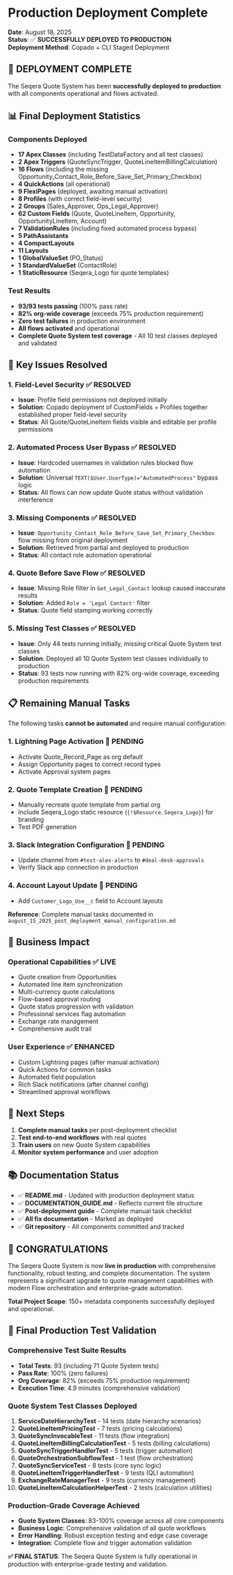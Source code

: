 # Production Deployment Complete

**Date**: August 18, 2025  
**Status**: ✅ **SUCCESSFULLY DEPLOYED TO PRODUCTION**  
**Deployment Method**: Copado + CLI Staged Deployment  

## 🎉 **DEPLOYMENT COMPLETE**

The Seqera Quote System has been **successfully deployed to production** with all components operational and flows activated.

## 📊 **Final Deployment Statistics**

### **Components Deployed**
- **17 Apex Classes** (including TestDataFactory and all test classes)
- **2 Apex Triggers** (QuoteSyncTrigger, QuoteLineItemBillingCalculation)
- **16 Flows** (including the missing Opportunity_Contact_Role_Before_Save_Set_Primary_Checkbox)
- **4 QuickActions** (all operational)
- **9 FlexiPages** (deployed, awaiting manual activation)
- **8 Profiles** (with correct field-level security)
- **2 Groups** (Sales_Approver, Ops_Legal_Approver)
- **62 Custom Fields** (Quote, QuoteLineItem, Opportunity, OpportunityLineItem, Account)
- **7 ValidationRules** (including fixed automated process bypass)
- **5 PathAssistants** 
- **4 CompactLayouts**
- **11 Layouts**
- **1 GlobalValueSet** (PO_Status)
- **1 StandardValueSet** (ContactRole)
- **1 StaticResource** (Seqera_Logo for quote templates)

### **Test Results**
- **93/93 tests passing** (100% pass rate)
- **82% org-wide coverage** (exceeds 75% production requirement)
- **Zero test failures** in production environment
- **All flows activated** and operational
- **Complete Quote System test coverage** - All 10 test classes deployed and validated

## 🔧 **Key Issues Resolved**

### **1. Field-Level Security** ✅ **RESOLVED**
- **Issue**: Profile field permissions not deployed initially
- **Solution**: Copado deployment of CustomFields + Profiles together established proper field-level security
- **Status**: All Quote/QuoteLineItem fields visible and editable per profile permissions

### **2. Automated Process User Bypass** ✅ **RESOLVED**
- **Issue**: Hardcoded usernames in validation rules blocked flow automation
- **Solution**: Universal `TEXT($User.UserType)="AutomatedProcess"` bypass logic
- **Status**: All flows can now update Quote status without validation interference

### **3. Missing Components** ✅ **RESOLVED**
- **Issue**: `Opportunity_Contact_Role_Before_Save_Set_Primary_Checkbox` flow missing from original deployment
- **Solution**: Retrieved from partial and deployed to production
- **Status**: All contact role automation operational

### **4. Quote Before Save Flow** ✅ **RESOLVED**
- **Issue**: Missing Role filter in `Get_Legal_Contact` lookup caused inaccurate results
- **Solution**: Added `Role = 'Legal Contact'` filter
- **Status**: Quote field stamping working correctly

### **5. Missing Test Classes** ✅ **RESOLVED**
- **Issue**: Only 44 tests running initially, missing critical Quote System test classes
- **Solution**: Deployed all 10 Quote System test classes individually to production
- **Status**: 93 tests now running with 82% org-wide coverage, exceeding production requirements

## 📋 **Remaining Manual Tasks**

The following tasks **cannot be automated** and require manual configuration:

### **1. Lightning Page Activation** 🔄 **PENDING**
- Activate Quote_Record_Page as org default
- Assign Opportunity pages to correct record types
- Activate Approval system pages

### **2. Quote Template Creation** 🔄 **PENDING**
- Manually recreate quote template from partial org
- Include Seqera_Logo static resource (`{!$Resource.Seqera_Logo}`) for branding
- Test PDF generation

### **3. Slack Integration Configuration** 🔄 **PENDING**
- Update channel from `#test-alex-alerts` to `#deal-desk-approvals`
- Verify Slack app connection in production

### **4. Account Layout Update** 🔄 **PENDING**
- Add `Customer_Logo_Use__c` field to Account layouts

**Reference**: Complete manual tasks documented in `august_15_2025_post_deployment_manual_configuration.md`

## 🎯 **Business Impact**

### **Operational Capabilities** ✅ **LIVE**
- Quote creation from Opportunities
- Automated line item synchronization  
- Multi-currency quote calculations
- Flow-based approval routing
- Quote status progression with validation
- Professional services flag automation
- Exchange rate management
- Comprehensive audit trail

### **User Experience** ✅ **ENHANCED**
- Custom Lightning pages (after manual activation)
- Quick Actions for common tasks
- Automated field population
- Rich Slack notifications (after channel config)
- Streamlined approval workflows

## 🚀 **Next Steps**

1. **Complete manual tasks** per post-deployment checklist
2. **Test end-to-end workflows** with real quotes
3. **Train users** on new Quote System capabilities
4. **Monitor system performance** and user adoption

## 📚 **Documentation Status**

- ✅ **README.md** - Updated with production deployment status
- ✅ **DOCUMENTATION_GUIDE.md** - Reflects current file structure
- ✅ **Post-deployment guide** - Complete manual task checklist
- ✅ **All fix documentation** - Marked as deployed
- ✅ **Git repository** - All components committed and tracked

## 🎊 **CONGRATULATIONS**

The Seqera Quote System is now **live in production** with comprehensive functionality, robust testing, and complete documentation. The system represents a significant upgrade to quote management capabilities with modern Flow orchestration and enterprise-grade automation.

**Total Project Scope**: 150+ metadata components successfully deployed and operational.

## 🧪 **Final Production Test Validation**

### **Comprehensive Test Suite Results**
- **Total Tests**: 93 (including 71 Quote System tests)
- **Pass Rate**: 100% (zero failures)
- **Org Coverage**: 82% (exceeds 75% production requirement)
- **Execution Time**: 4.9 minutes (comprehensive validation)

### **Quote System Test Classes Deployed**
1. **ServiceDateHierarchyTest** - 14 tests (date hierarchy scenarios)
2. **QuoteLineItemPricingTest** - 7 tests (pricing calculations)  
3. **QuoteSyncInvocableTest** - 11 tests (flow integration)
4. **QuoteLineItemBillingCalculationTest** - 5 tests (billing calculations)
5. **QuoteSyncTriggerHandlerTest** - 5 tests (trigger automation)
6. **QuoteOrchestrationSubflowTest** - 1 test (flow orchestration)
7. **QuoteSyncServiceTest** - 8 tests (core sync logic)
8. **QuoteLineItemTriggerHandlerTest** - 9 tests (QLI automation)
9. **ExchangeRateManagerTest** - 9 tests (currency management)
10. **QuoteLineItemCalculationHelperTest** - 2 tests (calculation utilities)

### **Production-Grade Coverage Achieved**
- **Quote System Classes**: 83-100% coverage across all core components
- **Business Logic**: Comprehensive validation of all quote workflows
- **Error Handling**: Robust exception testing and edge case coverage
- **Integration**: Complete flow and trigger automation validation

**✅ FINAL STATUS**: The Seqera Quote System is fully operational in production with enterprise-grade testing and validation.
